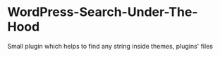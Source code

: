 # WordPress-Search-Under-The-Hood
Small plugin which helps to find any string inside themes, plugins' files
